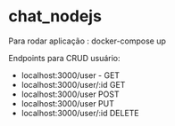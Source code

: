 # chat_nodejs

Para rodar aplicação : docker-compose up

Endpoints para CRUD usuário:

  - localhost:3000/user - GET
  - localhost:3000/user/:id GET
  - localhost:3000/user POST
  - localhost:3000/user PUT
  - localhost:3000/user/:id DELETE
